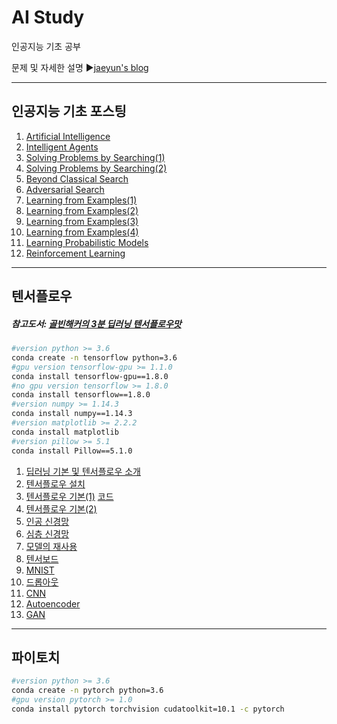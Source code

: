 # AI Study
인공지능 기초 공부

문제 및 자세한 설명
▶[jaeyun's blog](https://blog.naver.com/jaeyoon_95)

- - -
## 인공지능 기초 포스팅
1. [Artificial Intelligence](https://blog.naver.com/jaeyoon_95/221094713247)
2. [Intelligent Agents](https://blog.naver.com/jaeyoon_95/221096281001)
3. [Solving Problems by Searching(1)](https://blog.naver.com/jaeyoon_95/221104132692)
4. [Solving Problems by Searching(2)](https://blog.naver.com/jaeyoon_95/221120616422)
5. [Beyond Classical Search](https://blog.naver.com/jaeyoon_95/221120976814)
6. [Adversarial Search](https://blog.naver.com/jaeyoon_95/221122539773)
7. [Learning from Examples(1)](https://blog.naver.com/jaeyoon_95/221164683212)
8. [Learning from Examples(2)](https://blog.naver.com/jaeyoon_95/221171736617)
9. [Learning from Examples(3)](https://blog.naver.com/jaeyoon_95/221172287421)
10. [Learning from Examples(4)](https://blog.naver.com/jaeyoon_95/221175419928)
11. [Learning Probabilistic Models](https://blog.naver.com/jaeyoon_95/221175597965)
12. [Reinforcement Learning](https://blog.naver.com/jaeyoon_95/221175642535)

- - -
## 텐서플로우
##### 참고도서: [골빈해커의 3분 딥러닝 텐서플로우맛](https://book.naver.com/bookdb/book_detail.nhn?bid=12556028)
```sh
#version python >= 3.6
conda create -n tensorflow python=3.6
#gpu version tensorflow-gpu >= 1.1.0
conda install tensorflow-gpu==1.8.0
#no gpu version tensorflow >= 1.8.0
conda install tensorflow==1.8.0
#version numpy >= 1.14.3
conda install numpy==1.14.3
#version matplotlib >= 2.2.2
conda install matplotlib
#version pillow >= 5.1
conda install Pillow==5.1.0
```
1. [딥러닝 기본 및 텐서플로우 소개](https://blog.naver.com/jaeyoon_95/221373731328)
2. [텐서플로우 설치](https://blog.naver.com/jaeyoon_95/221374199845)
3. [텐서플로우 기본(1)](https://blog.naver.com/jaeyoon_95/221374793748)  [코드](https://github.com/jaeyun95/AI-Study/blob/master/tensorflow/03example/example01.py)
4. [텐서플로우 기본(2)](https://blog.naver.com/jaeyoon_95/221376043255)
5. [인공 신경망](https://blog.naver.com/jaeyoon_95/221377330087)
6. [심층 신경망](https://blog.naver.com/jaeyoon_95/221381988380)
7. [모델의 재사용](https://blog.naver.com/jaeyoon_95/221396403592)
8. [텐서보드](https://blog.naver.com/jaeyoon_95/221410816681)
9. [MNIST](https://blog.naver.com/jaeyoon_95/221410977141)
10. [드롭아웃](https://blog.naver.com/jaeyoon_95/221410991555)
11. [CNN](https://blog.naver.com/jaeyoon_95/221441121069)
12. [Autoencoder](https://blog.naver.com/jaeyoon_95/221646882133)
13. [GAN](https://blog.naver.com/jaeyoon_95/221709968464)

- - -
## 파이토치
```sh
#version python >= 3.6
conda create -n pytorch python=3.6
#gpu version pytorch >= 1.0
conda install pytorch torchvision cudatoolkit=10.1 -c pytorch

```
